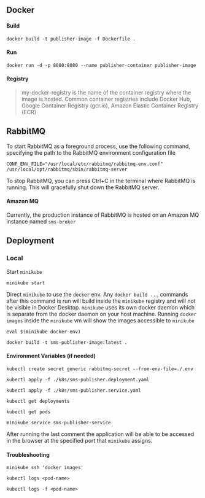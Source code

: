 ## Docker

#### Build

```
docker build -t publisher-image -f Dockerfile .
```

#### Run

```
docker run -d -p 8080:8080 --name publisher-container publisher-image
```

#### Registry

> my-docker-registry is the name of the container registry where the image is hosted. Common container registries include Docker Hub, Google Container Registry (gcr.io), Amazon Elastic Container Registry (ECR)

## RabbitMQ

To start RabbitMQ as a foreground process, use the following command, specifying the path to the RabbitMQ environment configuration file

```
CONF_ENV_FILE="/usr/local/etc/rabbitmq/rabbitmq-env.conf" /usr/local/opt/rabbitmq/sbin/rabbitmq-server
```

To stop RabbitMQ, you can press Ctrl+C in the terminal where RabbitMQ is running. This will gracefully shut down the RabbitMQ server.

#### Amazon MQ

Currently, the production instance of RabbitMQ is hosted on an Amazon MQ instance named `sms-broker`

## Deployment

### Local

Start `minikube`

```
minikube start
```

Direct `minikube` to use the `docker` env. Any `docker build ...` commands after this command is run will build inside the `minikube` registry and will not be visible in Docker Desktop. `minikube` uses its own docker daemon which is separate from the docker daemon on your host machine. Running `docker images` inside the `minikube` vm will show the images accessible to `minikube`

```
eval $(minikube docker-env)
```

```
docker build -t sms-publisher-image:latest .
```

#### Environment Variables (if needed)

```
kubectl create secret generic rabbitmq-secret --from-env-file=./.env
```

```
kubectl apply -f ./k8s/sms-publisher.deployment.yaml
```

```
kubectl apply -f ./k8s/sms-publisher.service.yaml
```

```
kubectl get deployments
```

```
kubectl get pods
```

```
minikube service sms-publisher-service
```

After running the last comment the application will be able to be accessed in the browser at the specified port that `minikube` assigns.

#### Troubleshooting

```
minikube ssh 'docker images'
```

```
kubectl logs <pod-name>
```

```
kubectl logs -f <pod-name>
```
